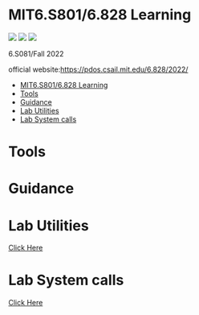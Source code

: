 # MIT6.S801/6.828 Learning
![](https://img.shields.io/github/repo-size/Iamnotphage/MIT6.S801-6.828-Learning) ![](https://img.shields.io/badge/license-MIT-blue) ![](https://img.shields.io/github/stars/Iamnotphage/MIT6.S801-6.828-Learning?style=social)

6.S081/Fall 2022

official website:https://pdos.csail.mit.edu/6.828/2022/

- [MIT6.S801/6.828 Learning](#mit6s8016828-learning)
- [Tools](#tools)
- [Guidance](#guidance)
- [Lab Utilities](#lab-utilities)
- [Lab System calls](#lab-system-calls)

# Tools

# Guidance

# Lab Utilities

[Click Here](/Lab%20Utilities.md)

# Lab System calls

[Click Here](/Lab%20System%20calls.md)